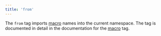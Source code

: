 ```yaml
---
title: 'from'
---
```


The `from` tag imports [macro](/docs/canvas/tags/macro) names into the current namespace. The tag is documented in detail in the documentation for the [macro](/docs/canvas/tags/macro) tag.
